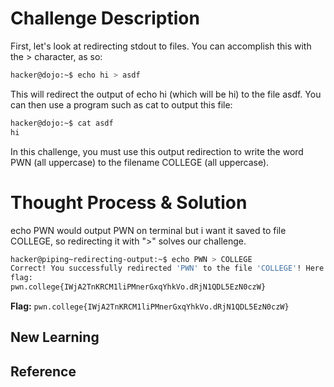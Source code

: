 # Challenge Description
First, let's look at redirecting stdout to files. You can accomplish this with the > character, as so:
```bash
hacker@dojo:~$ echo hi > asdf
```
This will redirect the output of echo hi (which will be hi) to the file asdf. You can then use a program such as cat to output this file:
```bash
hacker@dojo:~$ cat asdf
hi
```
In this challenge, you must use this output redirection to write the word PWN (all uppercase) to the filename COLLEGE (all uppercase).
# Thought Process & Solution
echo PWN would output PWN on terminal but i want it saved to file COLLEGE, so redirecting it with ">" solves our challenge.
```bash
hacker@piping~redirecting-output:~$ echo PWN > COLLEGE
Correct! You successfully redirected 'PWN' to the file 'COLLEGE'! Here is your 
flag:
pwn.college{IWjA2TnKRCM1liPMnerGxqYhkVo.dRjN1QDL5EzN0czW}
```
**Flag:** `pwn.college{IWjA2TnKRCM1liPMnerGxqYhkVo.dRjN1QDL5EzN0czW}`
## New Learning
## Reference
